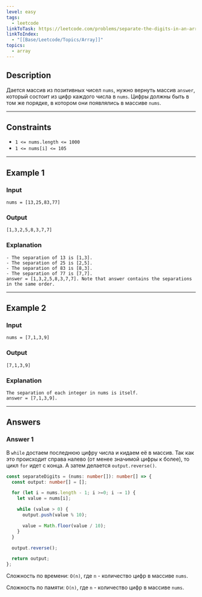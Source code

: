 ```yaml
---
level: easy
tags:
  - leetcode
linkToTask: https://leetcode.com/problems/separate-the-digits-in-an-array/
linkToIndex:
  - "[[Base/Leetcode/Topics/Array]]"
topics:
  - array
---
```

## Description

Дается массив из позитивных чисел `nums`, нужно вернуть массив `answer`, который состоит из цифр каждого числа в `nums`. Цифры должны быть в том же порядке, в котором они появлялись в массиве `nums`.

---
## Constraints

- `1 <= nums.length <= 1000`
- `1 <= nums[i] <= 105`

---
## Example 1

### Input

```
nums = [13,25,83,77]
```
### Output

```
[1,3,2,5,8,3,7,7]
```
### Explanation

```
- The separation of 13 is [1,3].
- The separation of 25 is [2,5].
- The separation of 83 is [8,3].
- The separation of 77 is [7,7].
answer = [1,3,2,5,8,3,7,7]. Note that answer contains the separations in the same order.
```

---
## Example 2

### Input

```
nums = [7,1,3,9]
```
### Output

```
[7,1,3,9]
```
### Explanation

```
The separation of each integer in nums is itself.
answer = [7,1,3,9].
```

---
## Answers

### Answer 1

В `while` достаем последнюю цифру числа и кидаем её в массив.
Так как это происходит справа налево (от менее значимой цифры к более), то цикл `for` идет с конца. А затем делается `output.reverse()`.

```typescript
const separateDigits = (nums: number[]): number[] => {
  const output: number[] = [];

  for (let i = nums.length - 1; i >=0; i -= 1) {
    let value = nums[i];

    while (value > 0) {
      output.push(value % 10);

      value = Math.floor(value / 10);
    }
  }

  output.reverse();

  return output;
};
```

Сложность по времени: `O(n)`, где `n` - количество цифр в массиве `nums`.

Сложность по памяти: `O(n)`, где `n` - количество цифр в массиве `nums`.

